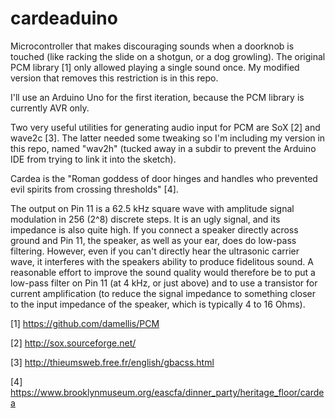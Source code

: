 # cardeaduino

Microcontroller that makes discouraging sounds when a doorknob is touched (like racking the slide on a shotgun, or a dog growling). The original PCM library [1] only allowed playing a single sound once. My modified version that removes this restriction is in this repo.

I'll use an Arduino Uno for the first iteration, because the PCM library is currently AVR only.

Two very useful utilities for generating audio input for PCM are SoX [2] and wave2c [3]. The latter needed some tweaking so I'm including my version in this repo, named "wav2h" (tucked away in a subdir to prevent the Arduino IDE from trying to link it into the sketch).

Cardea is the "Roman goddess of door hinges and handles who prevented evil spirits from crossing thresholds" [4].

The output on Pin 11 is a 62.5 kHz square wave with amplitude signal modulation in 256 (2^8) discrete steps. It is an ugly signal, and its impedance is also quite high. If you connect a speaker directly across ground and Pin 11, the speaker, as well as your ear, does do low-pass filtering. However, even if you can't directly hear the ultrasonic carrier wave, it interferes with the speakers ability to produce fidelitous sound. A reasonable effort to improve the sound quality would therefore be to put a low-pass filter on Pin 11 (at 4 kHz, or just above) and to use a transistor for current amplification (to reduce the signal impedance to something closer to the input impedance of the speaker, which is typically 4 to 16 Ohms).

[1] https://github.com/damellis/PCM

[2] http://sox.sourceforge.net/

[3] http://thieumsweb.free.fr/english/gbacss.html

[4] https://www.brooklynmuseum.org/eascfa/dinner_party/heritage_floor/cardea
